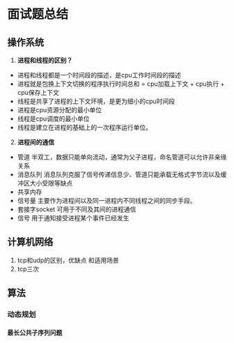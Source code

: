 # 面试题总结
## 操作系统
1. **进程和线程的区别？**
- 进程和线程都是一个时间段的描述，是cpu工作时间段的描述
- 进程就是包换上下文切换的程序执行时间总和 = cpu加载上下文 + cpu执行 + cpu保存上下文
- 线程是共享了进程的上下文环境，是更为细小的cpu时间段
- 进程是cpu资源分配的最小单位
- 线程是cpu调度的最小单位
- 线程是建立在进程的基础上的一次程序运行单位。
2. **进程间的通信**
- 管道 半双工，数据只能单向流动，通常为父子进程，命名管道可以允许非亲缘关系
- 消息队列 消息队列克服了信号传递信息少、管道只能承载无格式字节流以及缓冲区大小受限等缺点
- 共享内存
- 信号量 主要作为进程间以及同一进程内不同线程之间的同步手段。
- 套接字socket 可用于不同及其间的进程通信
- 信号 用于通知接受进程某个事件已经发生
## 计算机网络
1. tcp和udp的区别，优缺点 和适用场景
2. tcp三次
## 算法
### 动态规划
#### 最长公共子序列问题

